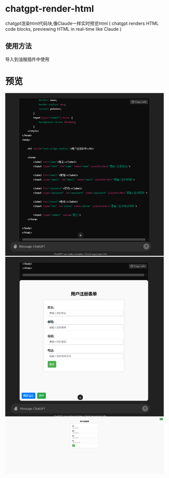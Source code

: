 # chatgpt-render-html
chatgpt渲染html代码块,像Claude一样实时预览html ( chatgpt renders HTML code blocks, previewing HTML in real-time like Claude )



## 使用方法

导入到油猴插件中使用

# 预览
![Preview](./image_01.png)
![Preview](./image_02.png)
![Preview](./image_03.png)
